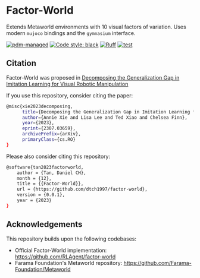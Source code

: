 # Factor-World

Extends Metaworld environments with 10 visual factors of variation. 
Uses modern `mujoco` bindings and the `gymnasium` interface. 

[![pdm-managed](https://img.shields.io/badge/pdm-managed-blueviolet)](https://pdm-project.org)
[![Code style: black](https://img.shields.io/badge/code%20style-black-000000.svg)](https://github.com/psf/black)
[![Ruff](https://img.shields.io/endpoint?url=https://raw.githubusercontent.com/astral-sh/ruff/main/assets/badge/v2.json)](https://github.com/astral-sh/ruff)
[![test](https://github.com/dtch1997/factor-world/actions/workflows/ci.yaml/badge.svg)](https://github.com/dtch1997/factor-world/actions/workflows/ci.yaml)

## Citation

Factor-World was proposed in [Decomposing the Generalization Gap in Imitation Learning for Visual Robotic Manipulation](https://sites.google.com/view/generalization-gap)

If you use this repository, consider citing the paper:
```bash
@misc{xie2023decomposing,
      title={Decomposing the Generalization Gap in Imitation Learning for Visual Robotic Manipulation}, 
      author={Annie Xie and Lisa Lee and Ted Xiao and Chelsea Finn},
      year={2023},
      eprint={2307.03659},
      archivePrefix={arXiv},
      primaryClass={cs.RO}
}
```

Please also consider citing this repository:
```bash
@software{tan2023factorworld,
    author = {Tan, Daniel CH},
    month = {12},
    title = {{Factor-World}},
    url = {https://github.com/dtch1997/factor-world},
    version = {0.0.1},
    year = {2023}
}
```

## Acknowledgements

This repository builds upon the following codebases:
- Official Factor-World implementation: https://github.com/RLAgent/factor-world
- Farama Foundation's Metaworld repository: https://github.com/Farama-Foundation/Metaworld
